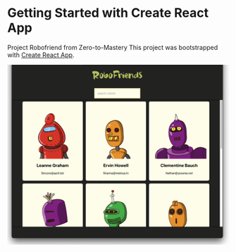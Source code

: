 # Getting Started with Create React App

Project Robofriend from Zero-to-Mastery
This project was bootstrapped with [Create React App](https://github.com/facebook/create-react-app).

![Project Preview](./screenshot-robofriend.png)
